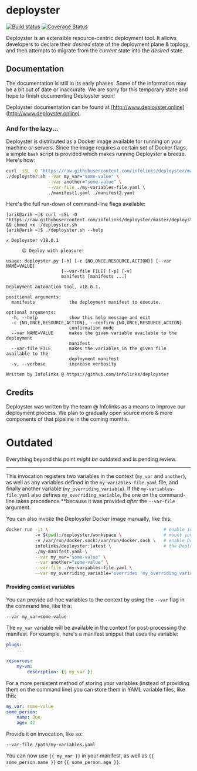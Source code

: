 # deployster

[![Build status](https://badge.buildkite.com/55e25a8e5c77c2393c8a73d78a343d623ab77bca48875ded10.svg)](https://buildkite.com/infolinks/deployster)
[![Coverage Status](https://coveralls.io/repos/github/infolinks/deployster/badge.svg)](https://coveralls.io/github/infolinks/deployster)

Deployster is an extensible resource-centric deployment tool. It allows developers to declare their _desired_ state of the deployment plane & toplogy, and then attempts to migrate from the _current_ state into the _desired_ state.

## Documentation

<aside class="warning">
The documentation is still in its early phases. Some of the information may be a bit out of date or inaccurate. We are sorry for this temporary state and hope to finish documenting Deployster soon!
</aside>

Deployster documentation can be found at [http://www.deployster.online](http://www.deployster.online).

### And for the lazy...

Deployster is distributed as a Docker image available for running on your machine or servers. Since the image requires a certain set of Docker flags, a simple `bash` script is provided which makes running Deployster a breeze. Here's how:

```bash
curl -sSL -O "https://raw.githubusercontent.com/infolinks/deployster/master/deployster.sh"
./deployster.sh --var my_var="some-value" \
                --var another="some-value" \
                --var-file ./my-variables-file.yaml \
                ./manifest1.yaml ./manifest2.yaml
```

Here's the full run-down of command-line flags available:

```
[arik@arik ~]$ curl -sSL -O "https://raw.githubusercontent.com/infolinks/deployster/master/deployster.sh" && chmod +x ./deployster.sh
[arik@arik ~]$ ./deployster.sh --help

✔ Deployster v18.0.1

      😄 Deploy with pleasure!
      
usage: deployster.py [-h] [-c {NO,ONCE,RESOURCE,ACTION}] [--var NAME=VALUE]
                     [--var-file FILE] [-p] [-v]
                     manifests [manifests ...]

Deployment automation tool, v18.0.1.

positional arguments:
  manifests             the deployment manifest to execute.

optional arguments:
  -h, --help            show this help message and exit
  -c {NO,ONCE,RESOURCE,ACTION}, --confirm {NO,ONCE,RESOURCE,ACTION}
                        confirmation mode
  --var NAME=VALUE      makes the given variable available to the deployment
                        manifest
  --var-file FILE       makes the variables in the given file available to the
                        deployment manifest
  -v, --verbose         increase verbosity

Written by Infolinks @ https://github.com/infolinks/deployster
```

## Credits

Deployster was written by the team @ Infolinks as a means to improve our deployment process. We plan to gradually open source more & more components of that pipeline in the coming months.

# Outdated

Everything beyond this point _might be_ outdated and is pending review.

<hr>

This invocation registers two variables in the context (`my_var` and
`another`), as well as any variables defined in the `my-variables-file.yaml`
file, and finally another variable (`my_overriding_variable`). If the
`my-variables-file.yaml` also defines `my_overriding_variable`, the
one on the command-line takes precedence **because it was provided
_after_ the `--var-file` argument.

You can also invoke the Deployster Docker image manually, like this:

```bash
docker run -it \                                            # enable interactivity
           -v $(pwd):/deployster/workspace \                # mount your workspace
           -v /var/run/docker.sock:/var/run/docker.sock \   # enable Docker-in-Docker
           infolinks/deployster:latest \                    # the Deployster version to run
           ./my-manifest.yaml \
           --var my_var="some-value" \
           --var another="some-value" \
           --var-file ./my-variables-file.yaml \
           --var my_overriding_variable="overrides 'my_overriding_variable' in the variables file"
 ```

#### Providing context variables

You can provide ad-hoc variables to the context by using the `--var`
flag in the command line, like this:

    --var my_var=some-value

The `my_var` variable will be available in the context for
post-processing the manifest. For example, here's a manifest snippet
that uses the variable:

```YAML
plugs:
    ...

resources:
    my-vm:
        description: {{ my_var }}
```

For a more persistent method of storing your variables (instead of
providing them on the command line) you can store them in YAML variable
files, like this:

```YAML
my_var: some-value
some_person:
    name: Joe
    age: 42
```

Provide it on invocation, like so:

    --var-file /path/my-variables.yaml

You can now use `{{ my_var }}` in your manifest, as well as
`{{ some_person.name }}` or `{{ some_person.age }}`.


[1]: https://cloud.google.com/deployment-manager/docs/configuration/supported-resource-types    "Google Deployment Manager"
[2]: https://www.terraform.io/docs/providers/external/data_source.html                          "Terraform"
[3]: http://jinja.pocoo.org/                                                                    "Jinja2"
